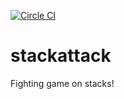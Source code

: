 [![Circle CI](https://circleci.com/gh/wynnej1983/stackattack.svg?style=svg)](https://circleci.com/gh/wynnej1983/stackattack)
# stackattack
Fighting game on stacks!
